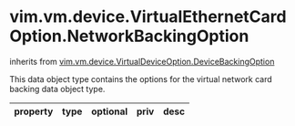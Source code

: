 vim.vm.device.VirtualEthernetCardOption.NetworkBackingOption
============================================================
inherits from [vim.vm.device.VirtualDeviceOption.DeviceBackingOption](docs/vim.vm.device.VirtualDeviceOption.DeviceBackingOption.md)


This data object type contains the options for   the virtual network card backing data object type.

| property | type | optional | priv | desc |
|:---------|:-----|:---------|:-----|:-----|


